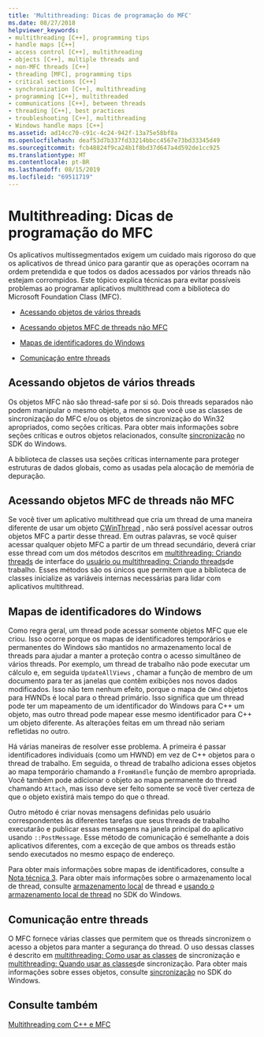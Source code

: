 ```yaml
---
title: 'Multithreading: Dicas de programação do MFC'
ms.date: 08/27/2018
helpviewer_keywords:
- multithreading [C++], programming tips
- handle maps [C++]
- access control [C++], multithreading
- objects [C++], multiple threads and
- non-MFC threads [C++]
- threading [MFC], programming tips
- critical sections [C++]
- synchronization [C++], multithreading
- programming [C++], multithreaded
- communications [C++], between threads
- threading [C++], best practices
- troubleshooting [C++], multithreading
- Windows handle maps [C++]
ms.assetid: ad14cc70-c91c-4c24-942f-13a75e58bf8a
ms.openlocfilehash: deaf53d7b337fd33214bbcc4567e73bd33345d49
ms.sourcegitcommit: fcb48824f9ca24b1f8bd37d647a4d592de1cc925
ms.translationtype: MT
ms.contentlocale: pt-BR
ms.lasthandoff: 08/15/2019
ms.locfileid: "69511719"
---
```

# <a name="multithreading-mfc-programming-tips"></a>Multithreading: Dicas de programação do MFC

Os aplicativos multissegmentados exigem um cuidado mais rigoroso do que os aplicativos de thread único para garantir que as operações ocorram na ordem pretendida e que todos os dados acessados por vários threads não estejam corrompidos. Este tópico explica técnicas para evitar possíveis problemas ao programar aplicativos multithread com a biblioteca do Microsoft Foundation Class (MFC).

- [Acessando objetos de vários threads](#_core_accessing_objects_from_multiple_threads)

- [Acessando objetos MFC de threads não MFC](#_core_accessing_mfc_objects_from_non.2d.mfc_threads)

- [Mapas de identificadores do Windows](#_core_windows_handle_maps)

- [Comunicação entre threads](#_core_communicating_between_threads)

##  <a name="_core_accessing_objects_from_multiple_threads"></a>Acessando objetos de vários threads

Os objetos MFC não são thread-safe por si só. Dois threads separados não podem manipular o mesmo objeto, a menos que você use as classes de sincronização do MFC e/ou os objetos de sincronização do Win32 apropriados, como seções críticas. Para obter mais informações sobre seções críticas e outros objetos relacionados, consulte [sincronização](/windows/win32/Sync/synchronization) no SDK do Windows.

A biblioteca de classes usa seções críticas internamente para proteger estruturas de dados globais, como as usadas pela alocação de memória de depuração.

##  <a name="_core_accessing_mfc_objects_from_non.2d.mfc_threads"></a>Acessando objetos MFC de threads não MFC

Se você tiver um aplicativo multithread que cria um thread de uma maneira diferente de usar um objeto [CWinThread](../mfc/reference/cwinthread-class.md) , não será possível acessar outros objetos MFC a partir desse thread. Em outras palavras, se você quiser acessar qualquer objeto MFC a partir de um thread secundário, deverá criar esse thread com um dos métodos descritos em [multithreading: Criando threads](multithreading-creating-user-interface-threads.md) de interface do [usuário ou multithreading: Criando threads](multithreading-creating-worker-threads.md)de trabalho. Esses métodos são os únicos que permitem que a biblioteca de classes inicialize as variáveis internas necessárias para lidar com aplicativos multithread.

##  <a name="_core_windows_handle_maps"></a>Mapas de identificadores do Windows

Como regra geral, um thread pode acessar somente objetos MFC que ele criou. Isso ocorre porque os mapas de identificadores temporários e permanentes do Windows são mantidos no armazenamento local de threads para ajudar a manter a proteção contra o acesso simultâneo de vários threads. Por exemplo, um thread de trabalho não pode executar um cálculo e, em seguida `UpdateAllViews` , chamar a função de membro de um documento para ter as janelas que contêm exibições nos novos dados modificados. Isso não tem nenhum efeito, porque o mapa de `CWnd` objetos para HWNDs é local para o thread primário. Isso significa que um thread pode ter um mapeamento de um identificador do Windows para C++ um objeto, mas outro thread pode mapear esse mesmo identificador para C++ um objeto diferente. As alterações feitas em um thread não seriam refletidas no outro.

Há várias maneiras de resolver esse problema. A primeira é passar identificadores individuais (como um HWND) em vez de C++ objetos para o thread de trabalho. Em seguida, o thread de trabalho adiciona esses objetos ao mapa temporário chamando a `FromHandle` função de membro apropriada. Você também pode adicionar o objeto ao mapa permanente do thread chamando `Attach`, mas isso deve ser feito somente se você tiver certeza de que o objeto existirá mais tempo do que o thread.

Outro método é criar novas mensagens definidas pelo usuário correspondentes às diferentes tarefas que seus threads de trabalho executarão e publicar essas mensagens na janela principal do aplicativo usando `::PostMessage`. Esse método de comunicação é semelhante a dois aplicativos diferentes, com a exceção de que ambos os threads estão sendo executados no mesmo espaço de endereço.

Para obter mais informações sobre mapas de identificadores, consulte a [Nota técnica 3](../mfc/tn003-mapping-of-windows-handles-to-objects.md). Para obter mais informações sobre o armazenamento local de thread, consulte [armazenamento local](/windows/win32/ProcThread/thread-local-storage) de thread e [usando o armazenamento local de thread](/windows/win32/ProcThread/using-thread-local-storage) no SDK do Windows.

##  <a name="_core_communicating_between_threads"></a>Comunicação entre threads

O MFC fornece várias classes que permitem que os threads sincronizem o acesso a objetos para manter a segurança do thread. O uso dessas classes é descrito em [multithreading: Como usar as classes](multithreading-how-to-use-the-synchronization-classes.md) de sincronização e [multithreading: Quando usar as classes](multithreading-when-to-use-the-synchronization-classes.md)de sincronização. Para obter mais informações sobre esses objetos, consulte [sincronização](/windows/win32/Sync/synchronization) no SDK do Windows.

## <a name="see-also"></a>Consulte também

[Multithreading com C++ e MFC](multithreading-with-cpp-and-mfc.md)
